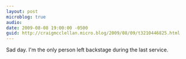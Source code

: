 ```yaml
---
layout: post
microblog: true
audio: 
date: 2009-08-08 19:00:00 -0500
guid: http://craigmcclellan.micro.blog/2009/08/09/t3210446825.html
---
```

Sad day. I'm the only person left backstage during the last service.
